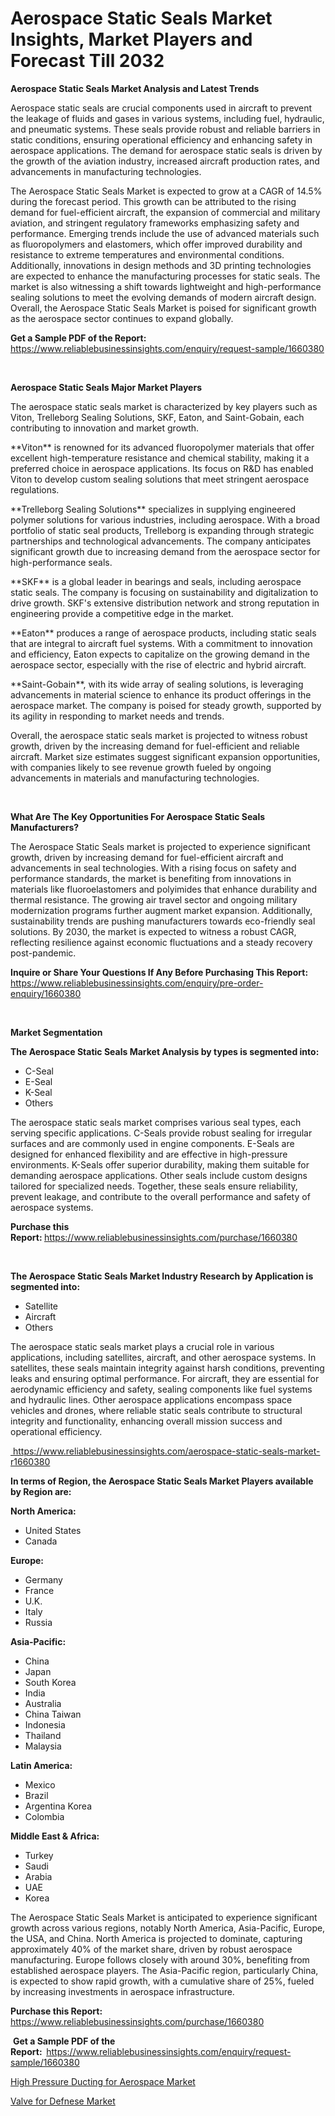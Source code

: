 <p><h1>Aerospace Static Seals Market Insights, Market Players and Forecast Till 2032</h1></p><p><strong>Aerospace Static Seals Market Analysis and Latest Trends</strong></p>
<p><p>Aerospace static seals are crucial components used in aircraft to prevent the leakage of fluids and gases in various systems, including fuel, hydraulic, and pneumatic systems. These seals provide robust and reliable barriers in static conditions, ensuring operational efficiency and enhancing safety in aerospace applications. The demand for aerospace static seals is driven by the growth of the aviation industry, increased aircraft production rates, and advancements in manufacturing technologies.</p><p>The Aerospace Static Seals Market is expected to grow at a CAGR of 14.5% during the forecast period. This growth can be attributed to the rising demand for fuel-efficient aircraft, the expansion of commercial and military aviation, and stringent regulatory frameworks emphasizing safety and performance. Emerging trends include the use of advanced materials such as fluoropolymers and elastomers, which offer improved durability and resistance to extreme temperatures and environmental conditions. Additionally, innovations in design methods and 3D printing technologies are expected to enhance the manufacturing processes for static seals. The market is also witnessing a shift towards lightweight and high-performance sealing solutions to meet the evolving demands of modern aircraft design. Overall, the Aerospace Static Seals Market is poised for significant growth as the aerospace sector continues to expand globally.</p></p>
<p><strong>Get a Sample PDF of the Report:&nbsp;</strong> <a href="https://www.reliablebusinessinsights.com/enquiry/request-sample/1660380?utm_campaign=57&utm_medium=2&utm_source=Github&utm_content=ia&utm_term=17012025&utm_id=aerospace-static-seals">https://www.reliablebusinessinsights.com/enquiry/request-sample/1660380</a></p>
<p>&nbsp;</p>
<p><strong>Aerospace Static Seals Major Market Players</strong></p>
<p><p>The aerospace static seals market is characterized by key players such as Viton, Trelleborg Sealing Solutions, SKF, Eaton, and Saint-Gobain, each contributing to innovation and market growth.</p><p>**Viton** is renowned for its advanced fluoropolymer materials that offer excellent high-temperature resistance and chemical stability, making it a preferred choice in aerospace applications. Its focus on R&D has enabled Viton to develop custom sealing solutions that meet stringent aerospace regulations.</p><p>**Trelleborg Sealing Solutions** specializes in supplying engineered polymer solutions for various industries, including aerospace. With a broad portfolio of static seal products, Trelleborg is expanding through strategic partnerships and technological advancements. The company anticipates significant growth due to increasing demand from the aerospace sector for high-performance seals.</p><p>**SKF** is a global leader in bearings and seals, including aerospace static seals. The company is focusing on sustainability and digitalization to drive growth. SKF's extensive distribution network and strong reputation in engineering provide a competitive edge in the market.</p><p>**Eaton** produces a range of aerospace products, including static seals that are integral to aircraft fuel systems. With a commitment to innovation and efficiency, Eaton expects to capitalize on the growing demand in the aerospace sector, especially with the rise of electric and hybrid aircraft.</p><p>**Saint-Gobain**, with its wide array of sealing solutions, is leveraging advancements in material science to enhance its product offerings in the aerospace market. The company is poised for steady growth, supported by its agility in responding to market needs and trends.</p><p>Overall, the aerospace static seals market is projected to witness robust growth, driven by the increasing demand for fuel-efficient and reliable aircraft. Market size estimates suggest significant expansion opportunities, with companies likely to see revenue growth fueled by ongoing advancements in materials and manufacturing technologies.</p></p>
<p>&nbsp;</p>
<p><strong>What Are The Key Opportunities For Aerospace Static Seals Manufacturers?</strong></p>
<p><p>The Aerospace Static Seals market is projected to experience significant growth, driven by increasing demand for fuel-efficient aircraft and advancements in seal technologies. With a rising focus on safety and performance standards, the market is benefiting from innovations in materials like fluoroelastomers and polyimides that enhance durability and thermal resistance. The growing air travel sector and ongoing military modernization programs further augment market expansion. Additionally, sustainability trends are pushing manufacturers towards eco-friendly seal solutions. By 2030, the market is expected to witness a robust CAGR, reflecting resilience against economic fluctuations and a steady recovery post-pandemic.</p></p>
<p><strong>Inquire or Share Your Questions If Any Before Purchasing This Report:</strong> <a href="https://www.reliablebusinessinsights.com/enquiry/pre-order-enquiry/1660380?utm_campaign=57&utm_medium=2&utm_source=Github&utm_content=ia&utm_term=17012025&utm_id=aerospace-static-seals">https://www.reliablebusinessinsights.com/enquiry/pre-order-enquiry/1660380</a></p>
<p>&nbsp;</p>
<p><strong>Market Segmentation</strong></p>
<p><strong>The Aerospace Static Seals Market Analysis by types is segmented into:</strong></p>
<p><ul><li>C-Seal</li><li>E-Seal</li><li>K-Seal</li><li>Others</li></ul></p>
<p><p>The aerospace static seals market comprises various seal types, each serving specific applications. C-Seals provide robust sealing for irregular surfaces and are commonly used in engine components. E-Seals are designed for enhanced flexibility and are effective in high-pressure environments. K-Seals offer superior durability, making them suitable for demanding aerospace applications. Other seals include custom designs tailored for specialized needs. Together, these seals ensure reliability, prevent leakage, and contribute to the overall performance and safety of aerospace systems.</p></p>
<p><strong>Purchase this Report:&nbsp;</strong><a href="https://www.reliablebusinessinsights.com/purchase/1660380?utm_campaign=57&utm_medium=2&utm_source=Github&utm_content=ia&utm_term=17012025&utm_id=aerospace-static-seals">https://www.reliablebusinessinsights.com/purchase/1660380</a></p>
<p>&nbsp;</p>
<p><strong>The Aerospace Static Seals Market Industry Research by Application is segmented into:</strong></p>
<p><ul><li>Satellite</li><li>Aircraft</li><li>Others</li></ul></p>
<p><p>The aerospace static seals market plays a crucial role in various applications, including satellites, aircraft, and other aerospace systems. In satellites, these seals maintain integrity against harsh conditions, preventing leaks and ensuring optimal performance. For aircraft, they are essential for aerodynamic efficiency and safety, sealing components like fuel systems and hydraulic lines. Other aerospace applications encompass space vehicles and drones, where reliable static seals contribute to structural integrity and functionality, enhancing overall mission success and operational efficiency.</p></p>
<p><a href="https://www.reliablebusinessinsights.com/aerospace-static-seals-market-r1660380?utm_campaign=57&utm_medium=2&utm_source=Github&utm_content=ia&utm_term=17012025&utm_id=aerospace-static-seals">&nbsp;https://www.reliablebusinessinsights.com/aerospace-static-seals-market-r1660380</a></p>
<p><strong>In terms of Region, the Aerospace Static Seals Market Players available by Region are:</strong></p>
<p>
    <p> <strong> North America: </strong>
        <ul>
            <li>United States</li>
            <li>Canada</li>
        </ul>
        </p> 
    <p> <strong> Europe: </strong>
        <ul>
            <li>Germany</li>
            <li>France</li>
            <li>U.K.</li>
            <li>Italy</li>
            <li>Russia</li>
        </ul>
        </p> 
    <p> <strong> Asia-Pacific: </strong>
        <ul>
            <li>China</li>
            <li>Japan</li>
            <li>South Korea</li>
            <li>India</li>
            <li>Australia</li>
            <li>China Taiwan</li>
            <li>Indonesia</li>
            <li>Thailand</li>
            <li>Malaysia</li>
        </ul>
        </p> 
    <p> <strong> Latin America: </strong>
        <ul>
            <li>Mexico</li>
            <li>Brazil</li>
            <li>Argentina Korea</li>
            <li>Colombia</li>
        </ul>
        </p> 
    <p> <strong> Middle East & Africa: </strong>
        <ul>
            <li>Turkey</li>
            <li>Saudi</li>
            <li>Arabia</li>
            <li>UAE</li>
            <li>Korea</li>
        </ul>
    </p>
    </p>
<p><p>The Aerospace Static Seals Market is anticipated to experience significant growth across various regions, notably North America, Asia-Pacific, Europe, the USA, and China. North America is projected to dominate, capturing approximately 40% of the market share, driven by robust aerospace manufacturing. Europe follows closely with around 30%, benefiting from established aerospace players. The Asia-Pacific region, particularly China, is expected to show rapid growth, with a cumulative share of 25%, fueled by increasing investments in aerospace infrastructure.</p></p>
<p><strong>Purchase this Report: </strong><a href="https://www.reliablebusinessinsights.com/purchase/1660380?utm_campaign=57&utm_medium=2&utm_source=Github&utm_content=ia&utm_term=17012025&utm_id=aerospace-static-seals">https://www.reliablebusinessinsights.com/purchase/1660380</a></p>
<p>&nbsp;<strong>Get a Sample PDF of the Report:&nbsp;&nbsp;</strong><a href="https://www.reliablebusinessinsights.com/enquiry/request-sample/1660380?utm_campaign=57&utm_medium=2&utm_source=Github&utm_content=ia&utm_term=17012025&utm_id=aerospace-static-seals">https://www.reliablebusinessinsights.com/enquiry/request-sample/1660380</a></p>
<p><strong></strong></p>
<p><p><a href="https://github.com/ccreola81/Market-Research-Report-List-1/blob/main/high-pressure-ducting-for-aerospace-market.md?utm_campaign=57&utm_medium=2&utm_source=Github&utm_content=ia&utm_term=17012025&utm_id=aerospace-static-seals">High Pressure Ducting for Aerospace Market</a></p><p><a href="https://github.com/bolalfredia7777/Market-Research-Report-List-1/blob/main/valve-for-defnese-market.md?utm_campaign=57&utm_medium=2&utm_source=Github&utm_content=ia&utm_term=17012025&utm_id=aerospace-static-seals">Valve for Defnese Market</a></p></p>